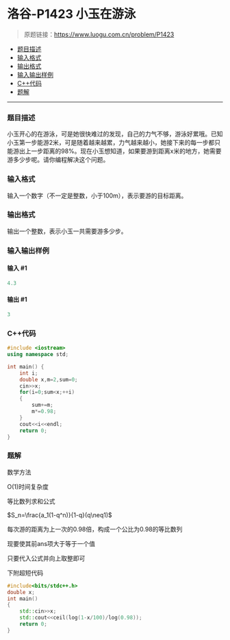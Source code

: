 # 洛谷-P1423 小玉在游泳

> 原题链接：https://www.luogu.com.cn/problem/P1423

- [题目描述](#题目描述)
- [输入格式](#输入格式)
- [输出格式](#输出格式)
- [输入输出样例](#输入输出样例)
- [C++代码](#C++代码)
- [题解](#题解)

---

### <a name="题目描述">题目描述</a>

小玉开心的在游泳，可是她很快难过的发现，自己的力气不够，游泳好累哦。已知小玉第一步能游2米，可是随着越来越累，力气越来越小，她接下来的每一步都只能游出上一步距离的98%。现在小玉想知道，如果要游到距离x米的地方，她需要游多少步呢。请你编程解决这个问题。

### <a name="输入格式">输入格式</a>

输入一个数字（不一定是整数，小于100m），表示要游的目标距离。

### <a name="输出格式">输出格式</a>

输出一个整数，表示小玉一共需要游多少步。

### <a name="输入输出样例">输入输出样例</a>

#### 输入 #1

```c++
4.3
```

#### 输出 #1

```c++
3
```

### <a name="C++代码">C++代码</a>

```c++
#include <iostream>
using namespace std;

int main() {
    int i;
    double x,m=2,sum=0;
    cin>>x;
    for(i=0;sum<x;++i)
    {
        sum+=m;
        m*=0.98;
    }
    cout<<i<<endl;
    return 0;
}
```

### <a name="题解">题解</a>

数学方法

O(1)时间复杂度

等比数列求和公式

$S_n=\frac{a_1(1-q^n)}{1-q}(q\neq1)$

每次游的距离为上一次的0.98倍，构成一个公比为0.98的等比数列

现要使其前ans项大于等于一个值

只要代入公式并向上取整即可

下附超短代码

```c++
#include<bits/stdc++.h>
double x;
int main()
{
    std::cin>>x;
    std::cout<<ceil(log(1-x/100)/log(0.98));
    return 0;
}
```